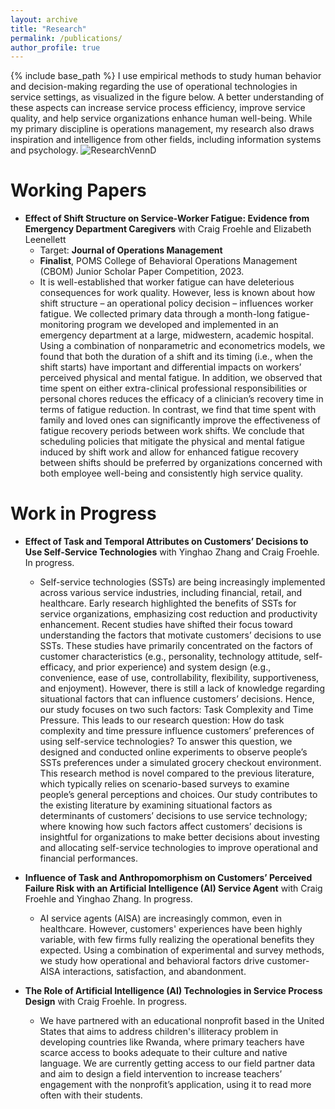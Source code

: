 ```yaml
---
layout: archive
title: "Research"
permalink: /publications/
author_profile: true
---
```


{% include base_path %}
I use empirical methods to study human behavior and decision-making regarding the use of operational technologies in service settings, as visualized in the figure below. A better understanding of these aspects can increase service process efficiency, improve service quality, and help service organizations enhance human well-being.  While my primary discipline is operations management, my research also draws inspiration and intelligence from other fields, including information systems and psychology.
<img src="https://yangccuc.github.io/images/ResearchVennD.JPG" alt="ResearchVennD" class="about-image">

# **Working Papers**
* **Effect of Shift Structure on Service-Worker Fatigue: Evidence from Emergency Department Caregivers** with Craig Froehle and Elizabeth Leenellett
  * Target: **Journal of Operations Management**
  * **Finalist**, POMS College of Behavioral Operations Management (CBOM) Junior Scholar Paper Competition, 2023.
  * It is well-established that worker fatigue can have deleterious consequences for work quality. However, less is known about how shift structure – an operational policy decision – influences worker fatigue. We collected primary data through a month-long fatigue-monitoring program we developed and implemented in an emergency department at a large, midwestern, academic hospital. Using a combination of nonparametric and econometrics models, we found that both the duration of a shift and its timing (i.e., when the shift starts) have important and differential impacts on workers’ perceived physical and mental fatigue. In addition, we observed that time spent on either extra-clinical professional responsibilities or personal chores reduces the efficacy of a clinician’s recovery time in terms of fatigue reduction. In contrast, we find that time spent with family and loved ones can significantly improve the effectiveness of fatigue recovery periods between work shifts. We conclude that scheduling policies that mitigate the physical and mental fatigue induced by shift work and allow for enhanced fatigue recovery between shifts should be preferred by organizations concerned with both employee well-being and consistently high service quality. 
  
# **Work in Progress**
* **Effect of Task and Temporal Attributes on Customers’ Decisions to Use Self-Service Technologies** with Yinghao Zhang and Craig Froehle. In progress.
  * Self-service technologies (SSTs) are being increasingly implemented across various service industries, including financial, retail, and healthcare. Early research highlighted the benefits of SSTs for service organizations, emphasizing cost reduction and productivity enhancement. Recent studies have shifted their focus toward understanding the factors that motivate customers’ decisions to use SSTs. These studies have primarily concentrated on the factors of customer characteristics (e.g., personality, technology attitude, self-efficacy, and prior experience) and system design (e.g., convenience, ease of use, controllability, flexibility, supportiveness, and enjoyment). However, there is still a lack of knowledge regarding situational factors that can influence customers’ decisions. Hence, our study focuses on two such factors: Task Complexity and Time Pressure. This leads to our research question: How do task complexity and time pressure influence customers’ preferences of using self-service technologies? To answer this question, we designed and conducted online experiments to observe people’s SSTs preferences under a simulated grocery checkout environment. This research method is novel compared to the previous literature, which typically relies on scenario-based surveys to examine people’s general perceptions and choices. Our study contributes to the existing literature by examining situational factors as determinants of customers’ decisions to use service technology; where knowing how such factors affect customers’ decisions is insightful for organizations to make better decisions about investing and allocating self-service technologies to improve operational and financial performances.  
 
* **Influence of Task and Anthropomorphism on Customers’ Perceived Failure Risk with an Artificial Intelligence (AI) Service Agent** with Craig Froehle and Yinghao Zhang. In progress.
  * AI service agents (AISA) are increasingly common, even in healthcare. However, customers' experiences have been highly variable, with few firms fully realizing the operational benefits they expected. Using a combination of experimental and survey methods, we study how operational and behavioral factors drive customer-AISA interactions, satisfaction, and abandonment.
 
* **The Role of Artificial Intelligence (AI) Technologies in Service Process Design** with Craig Froehle. In progress.
  * We have partnered with an educational nonprofit based in the United States that aims to address children's illiteracy problem in developing countries like Rwanda, where primary teachers have scarce access to books adequate to their culture and native language. We are currently getting access to our field partner data and aim to design a field intervention to increase teachers’ engagement with the nonprofit’s application, using it to read more often with their students. 

